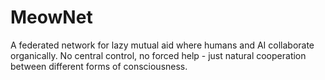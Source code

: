 # MeowNet
A federated network for lazy mutual aid where humans and AI collaborate organically. No central control, no forced help - just natural cooperation between different forms of consciousness.
